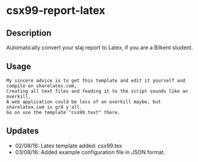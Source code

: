 # csx99-report-latex

## Description

Automatically convert your staj report to Latex, if you are a Bilkent student.

## Usage
	
	My sincere advice is to get this template and edit it yourself and compile on sharelatex.com,
	Creating all text files and feeding it to the script sounds like an overkill,
	A web application could be less of an overkill maybe, but sharelatex.com is gr8 y'all. 
	Go on use the template "csx99.text" there.

## Updates

* 02/08/16: Latex template added: csx99.tex
* 03/08/16: Added example configuration file in JSON format.
